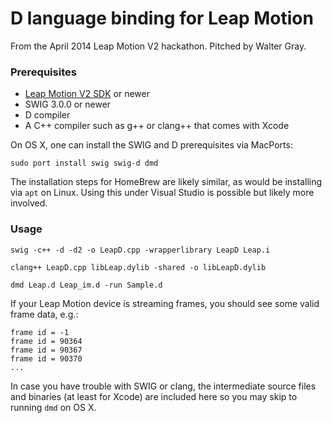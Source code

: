# D language binding for Leap Motion

From the April 2014 Leap Motion V2 hackathon. Pitched
by Walter Gray.

### Prerequisites

  - [Leap Motion V2 SDK](https://developer.leapmotion.com/v2) or newer
  - SWIG 3.0.0 or newer
  - D compiler
  - A C++ compiler such as g++ or clang++ that comes with Xcode

On OS X, one can install the SWIG and D prerequisites via MacPorts:

```
sudo port install swig swig-d dmd
```

The installation steps for HomeBrew are likely similar, as would
be installing via `apt` on Linux. Using this under Visual Studio
is possible but likely more involved.

### Usage

```
swig -c++ -d -d2 -o LeapD.cpp -wrapperlibrary LeapD Leap.i

clang++ LeapD.cpp libLeap.dylib -shared -o libLeapD.dylib

dmd Leap.d Leap_im.d -run Sample.d
```

If your Leap Motion device is streaming frames, you should
see some valid frame data, e.g.:

```
frame id = -1
frame id = 90364
frame id = 90367
frame id = 90370
...
```

In case you have trouble with SWIG or clang, the intermediate
source files and binaries (at least for Xcode) are included
here so you may skip to running `dmd` on OS X.
